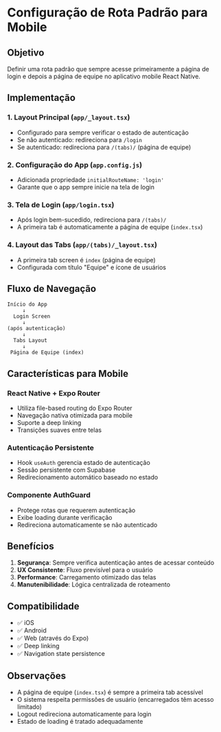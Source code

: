 # Configuração de Rota Padrão para Mobile

## Objetivo
Definir uma rota padrão que sempre acesse primeiramente a página de login e depois a página de equipe no aplicativo mobile React Native.

## Implementação

### 1. Layout Principal (`app/_layout.tsx`)
- Configurado para sempre verificar o estado de autenticação
- Se não autenticado: redireciona para `/login`
- Se autenticado: redireciona para `/(tabs)/` (página de equipe)

### 2. Configuração do App (`app.config.js`)
- Adicionada propriedade `initialRouteName: 'login'`
- Garante que o app sempre inicie na tela de login

### 3. Tela de Login (`app/login.tsx`)
- Após login bem-sucedido, redireciona para `/(tabs)/`
- A primeira tab é automaticamente a página de equipe (`index.tsx`)

### 4. Layout das Tabs (`app/(tabs)/_layout.tsx`)
- A primeira tab screen é `index` (página de equipe)
- Configurada com título "Equipe" e ícone de usuários

## Fluxo de Navegação

```
Início do App
     ↓
  Login Screen
     ↓
(após autenticação)
     ↓
  Tabs Layout
     ↓
 Página de Equipe (index)
```

## Características para Mobile

### React Native + Expo Router
- Utiliza file-based routing do Expo Router
- Navegação nativa otimizada para mobile
- Suporte a deep linking
- Transições suaves entre telas

### Autenticação Persistente
- Hook `useAuth` gerencia estado de autenticação
- Sessão persistente com Supabase
- Redirecionamento automático baseado no estado

### Componente AuthGuard
- Protege rotas que requerem autenticação
- Exibe loading durante verificação
- Redireciona automaticamente se não autenticado

## Benefícios

1. **Segurança**: Sempre verifica autenticação antes de acessar conteúdo
2. **UX Consistente**: Fluxo previsível para o usuário
3. **Performance**: Carregamento otimizado das telas
4. **Manutenibilidade**: Lógica centralizada de roteamento

## Compatibilidade

- ✅ iOS
- ✅ Android
- ✅ Web (através do Expo)
- ✅ Deep linking
- ✅ Navigation state persistence

## Observações

- A página de equipe (`index.tsx`) é sempre a primeira tab acessível
- O sistema respeita permissões de usuário (encarregados têm acesso limitado)
- Logout redireciona automaticamente para login
- Estado de loading é tratado adequadamente